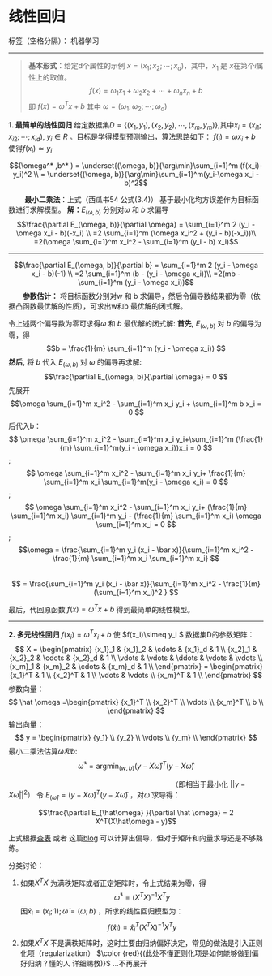 ﻿# 线性回归

标签（空格分隔）： 机器学习

---
> **基本形式**：给定d个属性的示例 $x= (x_1 ; x_2 ; \cdots; x_d)$，其中，$x_1$ 是 $x$在第个$i$属性上的取值。
$$f(x) = \omega_1x_1 + \omega_2x_2 + \cdots + \omega_nx_n + b $$
即 $f(x) = \omega^Tx + b$
其中 $\omega = (\omega_1;\omega_2;\cdots;\omega_d)$

 **1. 最简单的线性回归**
    给定数据集$D =\{ (x_1,y_1),(x_2,y_2),\cdots,(x_m,y_m) \}$,其中$x_i = ({x_i}_1;{x_i}_2;\cdots;{x_i}_d)$, $y_i \in R$ 。目标是学得模型预测输出，算法思路如下：
$f(_i)=\omega x_i + b$ 使得$f(x_i)\simeq y_i$ 

$$(\omega^* ,b^* ) = \underset{(\omega, b)}{\arg\min}\sum_{i=1}^m (f(x_i)-y_i)^2 \\ = \underset{(\omega, b)}{\arg\min}\sum_{i=1}^m(y_i-\omega x_i - b)^2$$

&emsp;&emsp; **最小二乘法**：上式（西瓜书54 公式(3.4)） 基于最小化均方误差作为目标函数进行求解模型。
**解：**$E_{(\omega, b)}$ 分别对$\omega$ 和 $b$ 求偏导
$$\frac{\partial E_(\omega, b)}{\partial \omega} = \sum_{i=1}^m 2 (y_i - \omega x_i - b)(-x_i) \\
=2 \sum_{i=1}^m (\omega x_i^2 + (y_i - b)(-x_i))\\
=2(\omega \sum_{i=1}^m x_i^2 - \sum_{i=1}^m (y_i - b) x_i)$$

----------

$$\frac{\partial E_(\omega, b)}{\partial b} = \sum_{i=1}^m 2 (y_i - \omega x_i - b)(-1) \\
=2 \sum_{i=1}^m (b - (y_i - \omega x_i))\\
=2(mb - \sum_{i=1}^m (y_i - \omega x_i))$$
&emsp;&emsp;**参数估计：** 将目标函数分别对w 和 b 求偏导，然后令偏导数结果都为零（依据凸函数最优解的性质），可求出w和b 最优解的闭式解。

令上述两个偏导数为零可求得$\omega$ 和 $b$ 最优解的闭式解:
**首先,** $E_{(\omega, b)}$ 对 $b$ 的偏导为零，得
    $$b = \frac{1}{m}  \sum_{i=1}^m (y_i - \omega x_i)) $$
 **然后,** 将 $b$ 代入 $E_{(\omega, b)}$ 对 $\omega$ 的偏导再求解:
    $$\frac{\partial E_(\omega, b)}{\partial \omega} = 0 $$
    先展开 $$\omega \sum_{i=1}^m x_i^2 - \sum_{i=1}^m x_i y_i + \sum_{i=1}^m b x_i = 0 $$
    后代入b：
    $$ \omega \sum_{i=1}^m x_i^2 - \sum_{i=1}^m x_i y_i+\sum_{i=1}^m (\frac{1}{m} \sum_{i=1}^m(y_i - \omega x_i))x_i = 0 $$ ;
   $$ \omega \sum_{i=1}^m x_i^2 - \sum_{i=1}^m x_i y_i+ \frac{1}{m} \sum_{i=1}^m x_i \sum_{i=1}^m(y_i - \omega x_i) = 0 $$;
   $$ \omega \sum_{i=1}^m x_i^2 - \sum_{i=1}^m x_i y_i+ (\frac{1}{m} \sum_{i=1}^m x_i) \sum_{i=1}^m y_i - (\frac{1}{m} \sum_{i=1}^m x_i) \omega \sum_{i=1}^m  x_i = 0 $$;
    $$\omega = \frac{\sum_{i=1}^m y_i (x_i - \bar x)}{\sum_{i=1}^m x_i^2 - \frac{1}{m} \sum_{i=1}^m x_i \sum_{i=1}^m x_i} $$
   &emsp; $$ = \frac{\sum_{i=1}^m y_i (x_i - \bar x)}{\sum_{i=1}^m x_i^2 - \frac{1}{m} (\sum_{i=1}^m x_i)^2 } $$
   

最后，代回原函数 $f(x) = \omega^Tx + b$ 得到最简单的线性模型。


----------

 **2. 多元线性回归**
  $f(x_i) = \omega^Tx_i + b$ 使  $f(x_i)\simeq y_i $
数据集D的参数矩阵：
$$
X =   \begin{pmatrix}
        {x_1}_1 & {x_1}_2 & \cdots & {x_1}_d & 1 \\
        {x_2}_1 & {x_2}_2 & \cdots & {x_2}_d & 1 \\
        \vdots & \vdots & \ddots & \vdots & \vdots \\
        {x_m}_1 & {x_m}_2 & \cdots & {x_m}_d & 1 \\
      \end{pmatrix} = 
      \begin{pmatrix}
        {x_1}^T  & 1 \\
        {x_2}^T  & 1 \\
        \vdots   & \vdots \\
        {x_m}^T  & 1 \\
      \end{pmatrix}
$$
参数向量：
$$    
\hat \omega =\begin{pmatrix}
        {x_1}^T  \\
        {x_2}^T  \\
        \vdots   \\
        {x_m}^T  \\
        b        \\
      \end{pmatrix}
$$
输出向量：
$$    
y = \begin{pmatrix}
        {y_1}  \\
        {y_2}  \\
        \vdots   \\
        {y_m}  \\
      \end{pmatrix}
$$
最小二乘法估算$\omega 和 b$:
$$\hat \omega^* = \mathop{\arg\min}_{(w,b)} (y - X\hat \omega)^T(y - X\hat \omega)  $$

&emsp;&emsp;&emsp;&emsp;&emsp;&emsp;&emsp;&emsp;&emsp;&emsp;&emsp;&emsp;&emsp;&emsp;&emsp;&emsp;&emsp;&emsp;&emsp;&emsp;&emsp;&emsp;&emsp;（即相当于最小化 $||y - X \hat \omega||^2$）
令 $E_{(\hat\omega)} = (y - X\hat \omega)^T(y - X\hat \omega)$ ，对${\hat \omega}$ 求导得：

$$\frac{\partial E_{\hat\omega} }{\partial \hat \omega} = 2 X^T(X\hat\omega  - y)$$

上式根据[查表][1] 或者 这篇[blog][2] 可以计算出偏导，但对于矩阵和向量求导还是不够熟练。

  [1]: https://en.wikipedia.org/wiki/Matrix_calculus#Scalar-by-vector_identities
  [2]: https://blog.csdn.net/wx_blue_pig/article/details/79791906
分类讨论：

 1. 如果$X^TX$ 为满秩矩阵或者正定矩阵时，令上式结果为零，得
    $$\hat\omega^* = (X^TX)^{-1}X^Ty$$
因$\hat x_i = (x_i; 1) ; \hat\omega = (\omega ; b)$ ，所求的线性回归模型为：
$$ f(\hat x_i) = \hat x_i^T (X^TX)^{-1} X^T y $$
 2. 如果$X^TX$ 不是满秩矩阵时，这时主要由归纳偏好决定，常见的做法是引入正则化项（regularization）
$\color {red}{(此处不懂正则化项是如何能够做到偏好归纳？懂的人 详细赐教)}$
...不再展开
